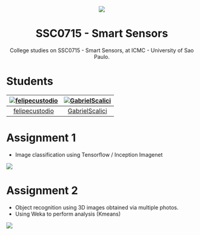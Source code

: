 <p align="center">
  <img src="https://i.imgur.com/d9lVjFL.gif"/>
  <h1 align="center">SSC0715 - Smart Sensors</h1>
  <p align="center">College studies on  SSC0715 - Smart Sensors, at ICMC - University of Sao Paulo.</p>
</p>

# Students

  |  [![felipecustodio](https://avatars0.githubusercontent.com/u/4261743?v=4&s=80)](https://github.com/felipecustodio) | [![GabrielScalici](https://avatars2.githubusercontent.com/u/21986951?v=4&s=80)](https://github.com/GabrielScalici)  |
| :--:|:--: |
|  [felipecustodio](https://github.com/felipecustodio) | [GabrielScalici](https://github.com/GabrielScalici)  |


# Assignment 1
* Image classification using Tensorflow / Inception Imagenet

![](https://camo.githubusercontent.com/18a0bdb4a95faca666825bc0192cec494a3574d2/68747470733a2f2f692e696d6775722e636f6d2f6b4b58336845372e706e67)

# Assignment 2
* Object recognition using 3D images obtained via multiple photos. 
* Using Weka to perform analysis (Kmeans)

![](https://i.imgur.com/hmluMIw.png)
